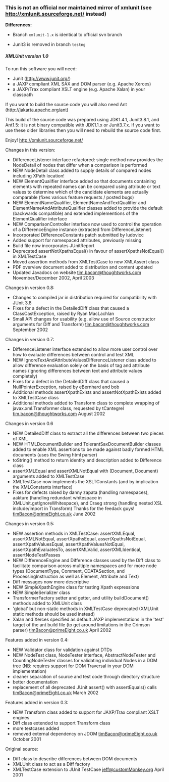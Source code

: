 
### This is not an official nor maintained mirror of xmlunit (see http://xmlunit.sourceforge.net/ instead)

__Differences:__

* Branch `xmlunit-1.x` is identical to official svn branch

* Junit3 is removed in branch `testng`  

##### XMLUnit version 1.0

To run this software you will need:
- Junit (http://www.junit.org/)
- a JAXP compliant XML SAX and DOM parser (e.g. Apache Xerces)
- a JAXP/Trax compliant XSLT engine (e.g. Apache Xalan)
in your classpath

If you want to build the source code you will also need Ant (http://jakarta.apache.org/ant)

This build of the source code was prepared using JDK1.4.1, Junit3.8.1, and Ant1.5: it is 
not binary compatible with JDK1.1.x or Junit3.7.x. If you want to use these older libraries 
then you will need to rebuild the source code first.

Enjoy!
http://xmlunit.sourceforge.net/

Changes in this version:
- DifferenceListener interface refactored: single method now provides the NodeDetail 
  of nodes that differ when a comparison is performed
- NEW NodeDetail class added to supply details of compared nodes including XPath location!
- NEW ElementQualifier interface added so that documents containing elements with 
  repeated names can be compared using attribute or text values to determine which of the 
  candidate elements are actually comparable (fixes various feature requests / posted bugs)
- NEW ElementNameQualifier, ElementNameAndTextQualifier and ElementNameAndAttributeQualifier
  classes added to provide the default (backwards compatible) and extended 
  implementions of the ElementQualifier interface
- NEW ComparisonController interface now used to control the operation of a 
  DifferenceEngine instance (extracted from DifferenceListener)
- Incorporated DifferenceConstants patch submitted by ludovicc 
- Added support for namespaced attributes, previously missing
- Build file now incorporates JUnitReport
- Deprecated assertNotXpathsEqual() in favour of assertXpathsNotEqual() in XMLTestCase
- Moved assertion methods from XMLTestCase to new XMLAssert class
- PDF overview document added to distribution and content updated
- Updated Javadocs on website
tim.bacon@thoughtworks.com
November/December 2002, April 2003

Changes in version 0.8:
- Changes to compiled jar in distribution required for compatibility with JUnit 3.8
- Fixes for a defect in the DetailedDiff class that caused a 
  ClassCastException, raised by Ryan MacLachlan
- Small API changes for usability (e.g. allow use of Source constructor arguments
  for Diff and Transform)
tim.bacon@thoughtworks.com
September 2002

Changes in version 0.7:
- DifferenceListener interface extended to allow more user control over how to
  evaluate differences between control and test XML
- NEW IgnoreTextAndAttributeValuesDifferenceListener class added to allow
  difference evaluation solely on the basis of tag and attribute names (ignoring
  differences between text and attribute values completely)
- Fixes for a defect in the DetailedDiff class that caused a 
  NullPointerException, raised by eBernhard and bob
- Additional methods assertXpathExists and assertNotXpathExists added to 
  XMLTestCase class
- Additional methods added to Transform class to complete wrapping of 
  javax.xml.Transformer class, requested by tCantegrel
tim.bacon@thoughtworks.com
August 2002
  
Changes in version 0.6
- NEW DetailedDiff class to extract all the differences between two pieces of XML
- NEW HTMLDocumentBuilder and TolerantSaxDocumentBuilder classes added to enable
  XML assertions to be made against badly formed HTML documents (uses the Swing
  html parser)
- toString() method to return identity and description added to Difference class
- assertXMLEqual and assertXMLNotEqual with (Document, Document) arguments added
  to XMLTestCase
- XMLTestCase now implements the XSLTConstants (and by implication the
  XMLConstants interface)
- Fixes for defects raised by danny zapata (handling namespaces), aakture (handling
  redundant whitespace in XMLUnit.getIgnoreWhitespace), and Craeg strong
  (handling nested XSL include/import in Transform)
Thanks for the feedack guys!
timBacon@primeEight.co.uk
June 2002

Changes in version 0.5:
- NEW assertion methods in XMLTestCase: assertXMLEqual, assertXMLNotEqual,
  assertXpathsEqual, assertXpathsNotEqual,
  assertXpathValuesEqual, assertXpathValuesNotEqual, assertXpathEvaluatesTo,
  assertXMLValid, assertXMLIdentical, assertNodeTestPasses
- NEW DifferenceEngine and Difference classes used by the Diff class to
  facilitate comparison across multiple namespaces and for more node types
  (DocumentType, Comment, CDATASection, and ProcessingInstruction
  as well as Element, Attribute and Text)
- Diff messages now more descriptive
- NEW SimpleXpathEngine class for testing Xpath expressions
- NEW SimpleSerializer class
- TransformerFactory setter and getter, and utility buildDocument() methods
  added to XMLUnit class
- 'global' but non-static methods in XMLTestCase deprecated (XMLUnit static
  methods should be used instead)
- Xalan and Xerces specified as default JAXP implementations in the 'test'
  target of the ant build file (to get around limitations in the Crimson parser)
timBacon@primeEight.co.uk
April 2002

Features added in version 0.4:
- NEW Validator class for validation against DTDs
- NEW NodeTest class, NodeTester interface, AbstractNodeTester and
  CountingNodeTester classes for validating individual Nodes in a DOM tree
  (NB: requires support for DOM Traversal in your DOM implementation)
- cleaner separation of source and test code through directory structure
- better documentation
- replacement of all deprecated JUnit assert() with assertEquals() calls
timBacon@primeEight.co.uk
March 2002

Features added in version 0.3:
- NEW Transform class added to support for JAXP/Trax compliant XSLT engines
- Diff class extended to support Transform class
- more testcases added
- removed external dependency on JDOM
timBacon@primeEight.co.uk
October 2001

Original source:
- Diff class to describe differences between DOM documents
- XMLUnit class to act as a Diff factory
- XMLTestCase extension to JUnit TestCase
jeff@customMonkey.org
April 2001


